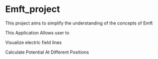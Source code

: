 # Emft_project
This project aims to simplify the understanding of the concepts of Emft

This Application Allows user to 

Visualize electric field lines

Calculate Potential At Different Positions
